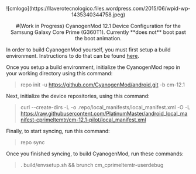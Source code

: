 <p align="center">
![cmlogo](https://llaverotecnologico.files.wordpress.com/2015/06/wpid-wp-1435340344758.jpeg)
<p align="center">
#(Work in Progress) CyanogenMod 12.1 Device Configuration for the Samsung Galaxy Core Prime (G360T1).
Currently **does not** boot past the boot animation.


In order to build CyanogenMod yourself, you must first setup a build environment. Instructions to do that can be found [here](https://source.android.com/source/initializing.html).

Once you setup a build environment, initialize the CyanogenMod repo in your working directory using this command:
> repo init -u https://github.com/CyanogenMod/android.git -b cm-12.1

Next, initialize the device repositories, using this command:
> curl --create-dirs -L -o .repo/local_manifests/local_manifest.xml -O -L https://raw.githubusercontent.com/PlatinumMaster/android_local_manifest-cprimeltemtr/cm-12.1-pilot/local_manifest.xml

Finally, to start syncing, run this command:
> repo sync


Once you finished syncing, to build CyanogenMod, run these commands:
> . build/envsetup.sh && brunch cm_cprimeltemtr-userdebug
